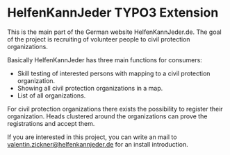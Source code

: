 # HelfenKannJeder TYPO3 Extension
This is the main part of the German website HelfenKannJeder.de. The goal of the project is recruiting of volunteer people to civil protection organizations.

Basically HelfenKannJeder has three main functions for consumers:
* Skill testing of interested persons with mapping to a civil protection organization.
* Showing all civil protection organizations in a map.
* List of all organizations.

For civil protection organizations there exists the possibility to register their organization. Heads clustered around the organizations can prove the registrations and accept them.

If you are interested in this project, you can write an mail to valentin.zickner@helfenkannjeder.de for an install introduction.
